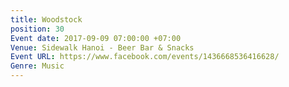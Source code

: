 ```yaml
---
title: Woodstock
position: 30
Event date: 2017-09-09 07:00:00 +07:00
Venue: Sidewalk Hanoi - Beer Bar & Snacks
Event URL: https://www.facebook.com/events/1436668536416628/
Genre: Music
---
```


